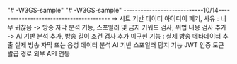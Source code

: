 "# -W3GS-sample" 
"# -W3GS-sample" 
----------------------------10/14----------------------------------------
-> 시트 기반 데이터 아이디어 폐기, 사유 : 너무 귀찮음 
-> 방송 자막 분석 기능, 스포일러 및 금지 키워드 검사, 위법 내용 검사 추가
-> AI 기반 분석 추가, 방송 길이 조건 검사 추가 
미구현 기능 : 
실제 방송 메타데이터 추출
실제 방송 자막 또는 음성 데이터 분석 
AI 기반 스포일러 탐지 기능 
JWT 인증 토큰 발급 경로 
외부 API 연동
